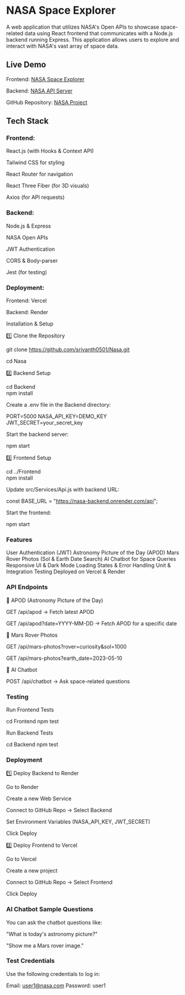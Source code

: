 # NASA Space Explorer
A web application that utilizes NASA's Open APIs to showcase space-related data using React frontend that communicates with a Node.js backend running Express. This application allows users to explore and interact with NASA's vast array of space data.


## Live Demo

Frontend: [NASA Space Explorer](https://nasafrontend.vercel.app/)

Backend: [NASA API Server](https://nasa-backend-h1me.onrender.com)

GitHub Repository: [NASA Project](https://github.com/srivanth0501/Nasa.git)

## Tech Stack

### Frontend:

React.js (with Hooks & Context API)

Tailwind CSS for styling

React Router for navigation

React Three Fiber (for 3D visuals)

Axios (for API requests)

### Backend:

Node.js & Express

NASA Open APIs

JWT Authentication

CORS & Body-parser

Jest (for testing)

### Deployment:

Frontend: Vercel

Backend: Render

 Installation & Setup

1️⃣ Clone the Repository

 git clone https://github.com/srivanth0501/Nasa.git
 
 cd Nasa

2️⃣ Backend Setup

 cd Backend  
 npm install  

Create a .env file in the Backend directory:

PORT=5000
NASA_API_KEY=DEMO_KEY  
JWT_SECRET=your_secret_key

Start the backend server:

 npm start

3️⃣ Frontend Setup

 cd ../Frontend  
 npm install  

 Update src/Services/Api.js with backend URL:
 
 const BASE_URL = "https://nasa-backend.onrender.com/api";

Start the frontend:

 npm start

### Features

User Authentication (JWT)
Astronomy Picture of the Day (APOD)
Mars Rover Photos (Sol & Earth Date Search) 
AI Chatbot for Space Queries
Responsive UI & Dark Mode
Loading States & Error Handling 
Unit & Integration Testing 
Deployed on Vercel & Render

### API Endpoints

🔹 APOD (Astronomy Picture of the Day)

GET /api/apod → Fetch latest APOD

GET /api/apod?date=YYYY-MM-DD → Fetch APOD for a specific date

🔹 Mars Rover Photos

GET /api/mars-photos?rover=curiosity&sol=1000

GET /api/mars-photos?earth_date=2023-05-10

🔹 AI Chatbot

POST /api/chatbot → Ask space-related questions

### Testing

Run Frontend Tests

 cd Frontend
 npm test

Run Backend Tests

 cd Backend
 npm test

### Deployment

1️⃣ Deploy Backend to Render

Go to Render

Create a new Web Service

Connect to GitHub Repo → Select Backend

Set Environment Variables (NASA_API_KEY, JWT_SECRET)

Click Deploy

2️⃣ Deploy Frontend to Vercel

Go to Vercel

Create a new project

Connect to GitHub Repo → Select Frontend

Click Deploy

### AI Chatbot Sample Questions

You can ask the chatbot questions like:

"What is today's astronomy picture?"

"Show me a Mars rover image."

### Test Credentials

Use the following credentials to log in:

Email: user1@nasa.com
Password: user1

